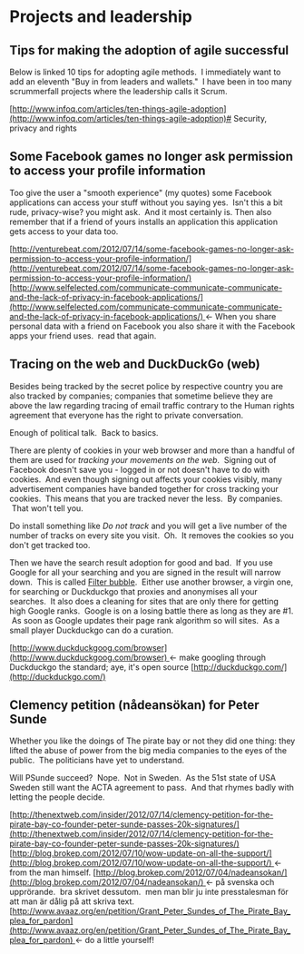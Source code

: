 # Projects and leadership
## Tips for making the adoption of agile successful
Below is linked 10 tips for adopting agile methods.  I immediately want to add an eleventh "Buy in from leaders and wallets."  I have been in too many scrummerfall projects where the leadership calls it Scrum.

[http://www.infoq.com/articles/ten-things-agile-adoption](http://www.infoq.com/articles/ten-things-agile-adoption)# Security, privacy and rights
## Some Facebook games no longer ask permission to access your profile information
Too give the user a "smooth experience" (my quotes) some Facebook applications can access your stuff without you saying yes.  Isn't this a bit rude, privacy-wise? you might ask.  And it most certainly is.
Then also remember that if a friend of yours installs an application this application gets access to your data too.

[http://venturebeat.com/2012/07/14/some-facebook-games-no-longer-ask-permission-to-access-your-profile-information/](http://venturebeat.com/2012/07/14/some-facebook-games-no-longer-ask-permission-to-access-your-profile-information/)
[http://www.selfelected.com/communicate-communicate-communicate-and-the-lack-of-privacy-in-facebook-applications/](http://www.selfelected.com/communicate-communicate-communicate-and-the-lack-of-privacy-in-facebook-applications/) <- When you share personal data with a friend on Facebook you also share it with the Facebook apps your friend uses.  read that again.
## Tracing on the web and DuckDuckGo (web)
Besides being tracked by the secret police by respective country you are also tracked by companies; companies that sometime believe they are above the law regarding tracing of email traffic contrary to the Human rights agreement that everyone has the right to private conversation.

Enough of political talk.  Back to basics.

There are plenty of cookies in your web browser and more than a handful of them are used for _tracking your movements on the web_.  Signing out of Facebook doesn't save you - logged in or not doesn't have to do with cookies.  And even though signing out affects your cookies visibly, many advertisement companies have banded together for cross tracking your cookies.  This means that you are tracked never the less.  By companies.  That won't tell you.

Do install something like _Do not track_ and you will get a live number of the number of tracks on every site you visit.  Oh.  It removes the cookies so you don't get tracked too.

Then we have the search result adoption for good and bad.  If you use Google for all your searching and you are signed in the result will narrow down.  This is called <a href='http://dontbubble.us/'>Filter bubble</a>.  Either use another browser, a virgin one, for searching or Duckduckgo that proxies and anonymises all your searches.  It also does a cleaning for sites that are only there for getting high Google ranks.  Google is on a losing battle there as long as they are #1.  As soon as Google updates their page rank algorithm so will sites.  As a small player Duckduckgo can do a curation.

[http://www.duckduckgoog.com/browser](http://www.duckduckgoog.com/browser) <- make googling through Duckduckgo the standard; aye, it's open source
[http://duckduckgo.com/](http://duckduckgo.com/)
## Clemency petition (nådeansökan) for Peter Sunde
Whether you like the doings of The pirate bay or not they did one thing: they lifted the abuse of power from the big media companies to the eyes of the public.  The politicians have yet to understand.

Will PSunde succeed?  Nope.  Not in Sweden.  As the 51st state of USA Sweden still want the ACTA agreement to pass.  And that rhymes badly with letting the people decide.

[http://thenextweb.com/insider/2012/07/14/clemency-petition-for-the-pirate-bay-co-founder-peter-sunde-passes-20k-signatures/](http://thenextweb.com/insider/2012/07/14/clemency-petition-for-the-pirate-bay-co-founder-peter-sunde-passes-20k-signatures/)
[http://blog.brokep.com/2012/07/10/wow-update-on-all-the-support/](http://blog.brokep.com/2012/07/10/wow-update-on-all-the-support/) <- from the man himself.
[http://blog.brokep.com/2012/07/04/nadeansokan/](http://blog.brokep.com/2012/07/04/nadeansokan/) <- på svenska och upprörande.  bra skrivet dessutom.  men man blir ju inte presstalesman för att man är dålig på att skriva text.
[http://www.avaaz.org/en/petition/Grant_Peter_Sundes_of_The_Pirate_Bay_plea_for_pardon](http://www.avaaz.org/en/petition/Grant_Peter_Sundes_of_The_Pirate_Bay_plea_for_pardon) <- do a little yourself!